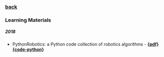### [back](README.md)

### Learning Materials
##### 2018
- PythonRobotics: a Python code collection of robotics algorithms - [**{pdf}**](https://arxiv.org/pdf/1808.10703.pdf) [**{code-python}**](https://github.com/AtsushiSakai/PythonRobotics)
